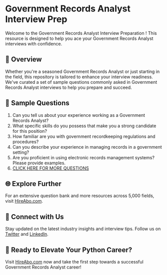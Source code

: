# Government Records Analyst Interview Prep

Welcome to the Government Records Analyst Interview Preparation ! This resource is designed to help you ace your Government Records Analyst interviews with confidence.

## 🚀 Overview

Whether you're a seasoned Government Records Analyst or just starting in the field, this repository is tailored to enhance your interview readiness. We've curated a set of sample questions commonly asked in Government Records Analyst interviews to help you prepare and succeed.

## 📝 Sample Questions

1. Can you tell us about your experience working as a Government Records Analyst?
2. What specific skills do you possess that make you a strong candidate for this position?
3. How familiar are you with government recordkeeping regulations and procedures?
4. Can you describe your experience in managing records in a government setting?
5. Are you proficient in using electronic records management systems? Please provide examples.
6. [CLICK HERE FOR MORE QUESTIONS](https://hireabo.com/job/18_3_24/Government%20Records%20Analyst)

## 🌐 Explore Further

For an extensive question bank and more resources across 5,000 fields, visit [HireAbo.com](https://www.hireabo.com).

## 📱 Connect with Us

Stay updated on the latest industry insights and interview tips. Follow us on [Twitter](https://twitter.com/hireabo) and [LinkedIn](https://www.linkedin.com/in/hire-abo-3609972a8/).

## 🚀 Ready to Elevate Your Python Career?

Visit [HireAbo.com](https://www.hireabo.com) now and take the first step towards a successful Government Records Analyst career!